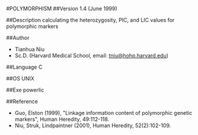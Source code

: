 #POLYMORPHISM
##Version
1.4 (June 1999)

##Description
calculating the heterozygosity, PIC, and LIC values for polymorphic markers

##Author
* Tianhua Niu
* Sc.D. (Harvard Medical School, email: tniu@hohp.harvard.edu)

##Language
C

##OS
UNIX

##Exe
powerlic

##Reference
* Guo, Elston (1999), "Linkage information content of polymorphic genetic markers", Human Heredity, 49:112-118.
* Niu, Struk, Lindpaintner (2001), Human Heredity, 52(2):102-109.

